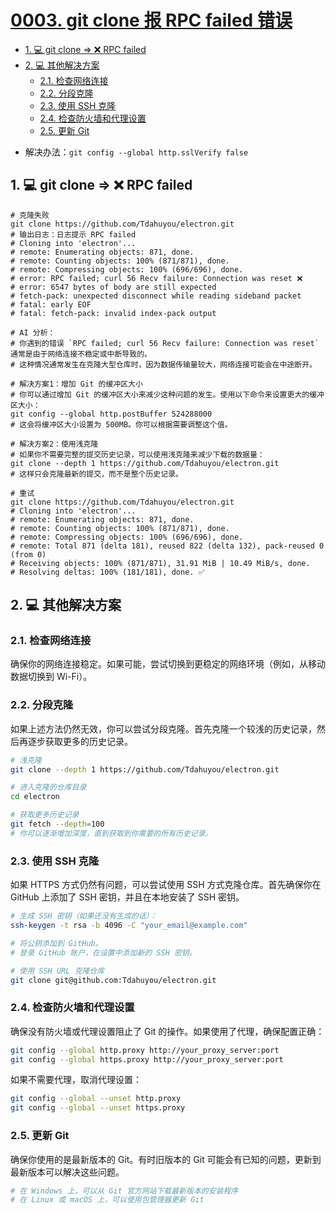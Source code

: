 # [0003. git clone 报 RPC failed 错误](https://github.com/Tdahuyou/TNotes.git-notes/tree/main/notes/0003.%20git%20clone%20%E6%8A%A5%20RPC%20failed%20%E9%94%99%E8%AF%AF)

<!-- region:toc -->

- [1. 💻 git clone => ❌ RPC failed](#1--git-clone---rpc-failed)
- [2. 💻 其他解决方案](#2--其他解决方案)
  - [2.1. 检查网络连接](#21-检查网络连接)
  - [2.2. 分段克隆](#22-分段克隆)
  - [2.3. 使用 SSH 克隆](#23-使用-ssh-克隆)
  - [2.4. 检查防火墙和代理设置](#24-检查防火墙和代理设置)
  - [2.5. 更新 Git](#25-更新-git)

<!-- endregion:toc -->
- 解决办法：`git config --global http.sslVerify false`

## 1. 💻 git clone => ❌ RPC failed

```shell
# 克隆失败
git clone https://github.com/Tdahuyou/electron.git
# 输出日志：日志提示 RPC failed
# Cloning into 'electron'...
# remote: Enumerating objects: 871, done.
# remote: Counting objects: 100% (871/871), done.
# remote: Compressing objects: 100% (696/696), done.
# error: RPC failed; curl 56 Recv failure: Connection was reset ❌
# error: 6547 bytes of body are still expected
# fetch-pack: unexpected disconnect while reading sideband packet
# fatal: early EOF
# fatal: fetch-pack: invalid index-pack output

# AI 分析：
# 你遇到的错误 `RPC failed; curl 56 Recv failure: Connection was reset` 通常是由于网络连接不稳定或中断导致的。
# 这种情况通常发生在克隆大型仓库时，因为数据传输量较大，网络连接可能会在中途断开。

# 解决方案1：增加 Git 的缓冲区大小
# 你可以通过增加 Git 的缓冲区大小来减少这种问题的发生。使用以下命令来设置更大的缓冲区大小：
git config --global http.postBuffer 524288000
# 这会将缓冲区大小设置为 500MB。你可以根据需要调整这个值。

# 解决方案2：使用浅克隆
# 如果你不需要完整的提交历史记录，可以使用浅克隆来减少下载的数据量：
git clone --depth 1 https://github.com/Tdahuyou/electron.git
# 这样只会克隆最新的提交，而不是整个历史记录。

# 重试
git clone https://github.com/Tdahuyou/electron.git
# Cloning into 'electron'...
# remote: Enumerating objects: 871, done.
# remote: Counting objects: 100% (871/871), done.
# remote: Compressing objects: 100% (696/696), done.
# remote: Total 871 (delta 181), reused 822 (delta 132), pack-reused 0 (from 0)
# Receiving objects: 100% (871/871), 31.91 MiB | 10.49 MiB/s, done.
# Resolving deltas: 100% (181/181), done. ✅
```

## 2. 💻 其他解决方案

### 2.1. 检查网络连接

确保你的网络连接稳定。如果可能，尝试切换到更稳定的网络环境（例如，从移动数据切换到 Wi-Fi）。

### 2.2. 分段克隆

如果上述方法仍然无效，你可以尝试分段克隆。首先克隆一个较浅的历史记录，然后再逐步获取更多的历史记录。


```sh
# 浅克隆
git clone --depth 1 https://github.com/Tdahuyou/electron.git

# 进入克隆的仓库目录
cd electron

# 获取更多历史记录
git fetch --depth=100
# 你可以逐渐增加深度，直到获取到你需要的所有历史记录。
```

### 2.3. 使用 SSH 克隆

如果 HTTPS 方式仍然有问题，可以尝试使用 SSH 方式克隆仓库。首先确保你在 GitHub 上添加了 SSH 密钥，并且在本地安装了 SSH 密钥。

```sh
# 生成 SSH 密钥（如果还没有生成的话）：
ssh-keygen -t rsa -b 4096 -C "your_email@example.com"

# 将公钥添加到 GitHub。
# 登录 GitHub 账户，在设置中添加新的 SSH 密钥。

# 使用 SSH URL 克隆仓库
git clone git@github.com:Tdahuyou/electron.git
```

### 2.4. 检查防火墙和代理设置

确保没有防火墙或代理设置阻止了 Git 的操作。如果使用了代理，确保配置正确：

```sh
git config --global http.proxy http://your_proxy_server:port
git config --global https.proxy http://your_proxy_server:port
```

如果不需要代理，取消代理设置：

```sh
git config --global --unset http.proxy
git config --global --unset https.proxy
```

### 2.5. 更新 Git

确保你使用的是最新版本的 Git。有时旧版本的 Git 可能会有已知的问题，更新到最新版本可以解决这些问题。

```sh
# 在 Windows 上，可以从 Git 官方网站下载最新版本的安装程序
# 在 Linux 或 macOS 上，可以使用包管理器更新 Git
```
